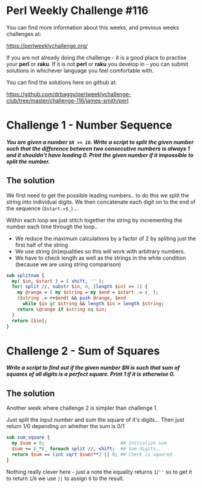 # Perl Weekly Challenge #116

You can find more information about this weeks, and previous weeks challenges at:

  https://perlweeklychallenge.org/

If you are not already doing the challenge - it is a good place to practise your
**perl** or **raku**. If it is not **perl** or **raku** you develop in - you can
submit solutions in whichever language you feel comfortable with.

You can find the solutions here on github at:

https://github.com/drbaggy/perlweeklychallenge-club/tree/master/challenge-116/james-smith/perl

# Challenge 1 - Number Sequence

***You are given a number `$N >= 10`. Write a script to split the given number such that the difference between two consecutive numbers is always 1 and it shouldn’t have leading 0. Print the given number if it impossible to split the number.***

## The solution

We first need to get the possible leading numbers.. to do this we split the
string into individual digits. We then concatenate each digit on to the end
of the sequence (`$start.=$_`)....

Within each loop we just stitch together the string by incrementing the
number each time through the loop..

 * We reduce the maximum calculations by a factor of 2 by spliting just the first half of the string   
 * We use string (in)equalities so this will work with arbitrary numbers.
 * We have to check length as well as the strings in the while condition (because we are using string comparison)

```perl
sub splitnum {
  my( $in, $start ) = ( shift, '' );
  for( split //, substr $in, 0, (length $in) >> 1) {
    my @range = ( my $string = my $end = $start .= $_ );
    ($string .= ++$end) && push @range, $end
      while $in gt $string && length $in > length $string;
    return \@range if $string eq $in;
  }
  return [$in];
}

```

# Challenge 2 - Sum of Squares

***Write a script to find out if the given number $N is such that sum of squares of all digits is a perfect square. Print 1 if it is otherwise 0.***

## The solution

Another week where challenge 2 is simpler than challenge 1.

Just split the input number and sum the square of it's digits... Then just return 1/0 depending on whether the sum is 0/1

```perl
sub sum_square {
  my $sum = 0;                            ## Initialize sum
  $sum += $_*$_ foreach split //, shift;  ## Sum digits..
  return $sum == (int sqrt $sum)**2 || 0; ## Check is squared
}
```

Nothing really clever here - just a note the equality returns `1`/`''` so to get it to return `1`/`0` we use `||` to assign `0` to the result.
